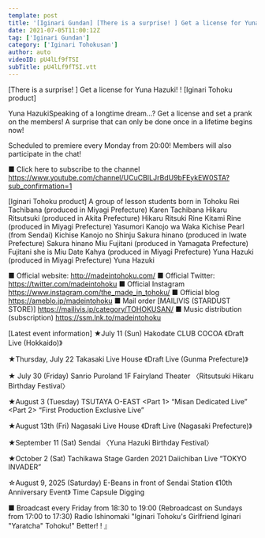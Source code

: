 ```yaml
---
template: post
title: '[Iginari Gundan] [There is a surprise! ] Get a license for Yuna Hazuki! ! [Iginari Tohoku product]'
date: 2021-07-05T11:00:12Z
tag: ['Iginari Gundan']
category: ['Iginari Tohokusan']
author: auto 
videoID: pU4lLf9fTSI
subTitle: pU4lLf9fTSI.vtt
---
```

[There is a surprise! ] Get a license for Yuna Hazuki! ! [Iginari Tohoku product]

Yuna HazukiSpeaking of a longtime dream...?
Get a license and set a prank on the members!
A surprise that can only be done once in a lifetime begins now!

Scheduled to premiere every Monday from 20:00! Members will also participate in the chat!

■ Click here to subscribe to the channel
https://www.youtube.com/channel/UCuCBILJrBdU9bFEykEW0STA?sub_confirmation=1


[Iginari Tohoku product]
A group of lesson students born in Tohoku
Rei Tachibana (produced in Miyagi Prefecture) Karen Tachibana
Hikaru Ritsutsuki (produced in Akita Prefecture) Hikaru Ritsuki
Rine Kitami Rine (produced in Miyagi Prefecture)
Yasumori Kanojo wa Waka
Kichise Pearl (from Sendai) Kichise Kanojo no Shinju
Sakura hinano (produced in Iwate Prefecture) Sakura hinano
Miu Fujitani (produced in Yamagata Prefecture) Fujitani she is Miu
Date Kahya (produced in Miyagi Prefecture)
Yuna Hazuki (produced in Miyagi Prefecture) Yuna Hazuki

■ Official website: http://madeintohoku.com/
■ Official Twitter: https://twitter.com/madeintohoku
■ Official Instagram https://www.instagram.com/the_made_in_tohoku/
■ Official blog https://ameblo.jp/madeintohoku
■ Mail order [MAILIVIS (STARDUST STORE)] https://mailivis.jp/category/TOHOKUSAN/
■ Music distribution (subscription) https://ssm.lnk.to/madeintohoku


[Latest event information]
★July 11 (Sun) Hakodate CLUB COCOA
《Draft Live (Hokkaido)》

★Thursday, July 22 Takasaki Live House
《Draft Live (Gunma Prefecture)》

★ July 30 (Friday) Sanrio Puroland 1F Fairyland Theater
〈Ritsutsuki Hikaru Birthday Festival〉

★August 3 (Tuesday) TSUTAYA O-EAST
<Part 1> “Misan Dedicated Live”
<Part 2> “First Production Exclusive Live”

★August 13th (Fri) Nagasaki Live House
《Draft Live (Nagasaki Prefecture)》

★September 11 (Sat) Sendai
〈Yuna Hazuki Birthday Festival〉

★October 2 (Sat) Tachikawa Stage Garden
2021 Daiichiban Live “TOKYO INVADER”


☆August 9, 2025 (Saturday) E-Beans in front of Sendai Station
《10th Anniversary Event》 Time Capsule Digging

 
■ Broadcast every Friday from 18:30 to 19:00 (Rebroadcast on Sundays from 17:00 to 17:30)
Radio Ishinomaki "Iginari Tohoku's Girlfriend Iginari "Yaratcha" Tohoku!" Better! ! 』